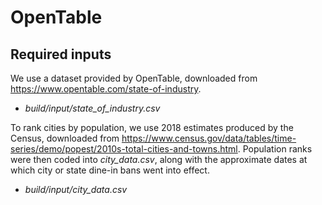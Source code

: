 # OpenTable

## Required inputs

We use a dataset provided by OpenTable, downloaded from <https://www.opentable.com/state-of-industry>.

* *build/input/state_of_industry.csv*

To rank cities by population, we use 2018 estimates produced by the Census, downloaded from
<https://www.census.gov/data/tables/time-series/demo/popest/2010s-total-cities-and-towns.html>.
Population ranks were then coded into *city_data.csv*, along with the approximate dates at which city or state dine-in bans went into effect.

* *build/input/city_data.csv*